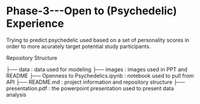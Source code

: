 # Phase-3---Open to (Psychedelic) Experience
Trying to predict psychedelic used based on a set of personality scores in order to more acurately target potential study participants.












Repository Structure

├── data : data used for modeling
├── images : images used in PPT and README
├── Openness to Psychedelics.ipynb : notebook used to pull from API
├── README.md : project information and repository structure
├── presentation.pdf : the powerpoint presentation used to present data analysis
